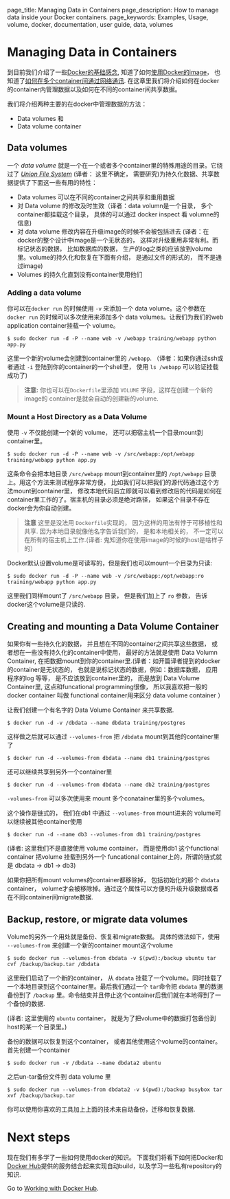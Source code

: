 page_title: Managing Data in Containers
page_description: How to manage data inside your Docker containers.
page_keywords: Examples, Usage, volume, docker, documentation, user guide, data, volumes

# Managing Data in Containers

到目前我们介绍了一些[Docker的基础感念](/userguide/usingdocker/), 知道了如何[使用Docker的image](/userguide/dockerimages)， 也知道了[如何在多个container间通过网络通讯](/userguide/dockerlinks/). 在这章里我们将介绍如何在docker的container内管理数据以及如何在不同的container间共享数据。


我们将介绍两种主要的在docker中管理数据的方法：
* Data volumes 和
* Data volume container


## Data volumes

一个 *data volume* 就是一个在一个或者多个container里的特殊用途的目录。它绕过了 [*Union File System*](/terms/layer/#ufs-def) (译者： 这里不确定， 需要研究)为持久化数据、共享数据提供了下面这一些有用的特性：

- Data volumes 可以在不同的container之间共享和重用数据
- 对 Data volume 的修改及时生效（译者：data volumn是一个目录， 多个container都挂载这个目录， 具体的可以通过 docker inspect 看 volumne的信息)
- 对 data volume 修改内容在升级image的时候不会被包括进去 (译者：在docker的整个设计中image是一个无状态的， 这样对升级重用非常有利。而标记状态的数据， 比如数据库的数据， 生产的log之类的应该放到volume里。volume的持久化和恢复在下面有介绍， 是通过文件的形式的， 而不是通过image)
- Volumes 的持久化直到没有container使用他们


### Adding a data volume

你可以在`docker run` 的时候使用 `-v` 来添加一个 data volume。这个参数在`docker run` 的时候可以多次使用来添加多个 data volumes。让我们为我们的web application container挂载一个 volume。

    $ sudo docker run -d -P --name web -v /webapp training/webapp python app.py

这里一个新的volume会创建到container里的 `/webapp`. （译者：如果你通过ssh或者通过 `-i` 登陆到你的container的一个shell里， 使用 `ls /webapp` 可以验证挂载成功了)


> **注意:**
> 你也可以在`Dockerfile`里添加 `VOLUME` 字段，这样在创建一个新的image的
> container是就会自动的创建新的volume.


### Mount a Host Directory as a Data Volume

使用 `-v` 不仅能创建一个新的 volume， 还可以把宿主机一个目录mount到container里。

    $ sudo docker run -d -P --name web -v /src/webapp:/opt/webapp training/webapp python app.py

这条命令会把本地目录 `/src/webapp` mount到container里的 `/opt/webapp` 目录上。用这个方法来测试程序非常方便， 比如我们可以把我们的源代码通过这个方法mount到container里， 修改本地代码后立即就可以看到修改后的代码是如何在container里工作的了。宿主机的目录必须是绝对路径， 如果这个目录不存在docker会为你自动创建。



> **注意**
> 这里是没法用 `Dockerfile`实现的， 因为这样的用法有悖于可移植性和共享. 因为本地目录就像他名字告诉我们的， 是和本地相关的， 不一定可以在所有的宿主机上工作.(译者: 鬼知道你在使用image的时候的host是啥样子的）


Docker默认设置volume是可读写的，但是我们也可以mount一个目录为只读:

    $ sudo docker run -d -P --name web -v /src/webapp:/opt/webapp:ro training/webapp python app.py

这里我们同样mount了 `/src/webapp` 目录， 但是我们加上了 `ro` 参数， 告诉docker这个volume是只读的.


## Creating and mounting a Data Volume Container

如果你有一些持久化的数据， 并且想在不同的container之间共享这些数据， 或者想在一些没有持久化的container中使用， 最好的方法就是使用 Data Volumn Container, 在把数据mount到你的container里.(译者：如开篇译者提到的docker的container是无状态的， 也就是说标记状态的数据，例如：数据库数据， 应用程序的log 等等， 是不应该放到container里的， 而是放到 Data Volume Container里, 这点和funcational programming很像， 所以我喜欢把一般的docker container 叫做 functional container用来区分 data volume container ）


让我们创建一个有名字的 Data Volume Container 来共享数据.

    $ docker run -d -v /dbdata --name dbdata training/postgres

这样做之后就可以通过 `--volumes-from` 把 `/dbdata` mount到其他的container里了

    $ docker run -d --volumes-from dbdata --name db1 training/postgres

还可以继续共享到另外一个container里

    $ docker run -d --volumes-from dbdata --name db2 training/postgres


`-volumes-from` 可以多次使用来 mount 多个conatainer里的多个volumes。


这个操作是链式的， 我们在db1 中通过 `--volumes-from` mount进来的  volume可以继续被其他container使用

    $ docker run -d --name db3 --volumes-from db1 training/postgres

(译者: 这里我们不是直接使用 volume container， 而是使用db1 这个functional container 把volume 挂载到另外一个 funcational container上的，所谓的链式就是 dbdata -> db1 -> db3)

如果你把所有mount volumes的container都移除掉， 包括初始化的那个 `dbdata` container， volume才会被移除掉。通过这个属性可以方便的升级升级数据或者在不同container间migrate数据.


## Backup, restore, or migrate data volumes

Volume的另外一个用处就是备份、恢复和migrate数据。 具体的做法如下，使用 `--volumes-from` 来创建一个新的container mount这个volume

    $ sudo docker run --volumes-from dbdata -v $(pwd):/backup ubuntu tar cvf /backup/backup.tar /dbdata

这里我们启动了一个新的container， 从 `dbdata` 挂载了一个volume。同时挂载了一个本地目录到这个container里。最后我们通过一个 `tar`命令把 `dbdata` 里的数据备份到了 `/backup` 里。命令结束并且停止这个container后我们就在本地得到了一个备份的数据.

(译者: 这里使用的 `ubuntu` container， 就是为了把volume中的数据打包备份到host的某一个目录里。)


备份的数据可以恢复到这个container， 或者其他使用这个volume的container。首先创建一个container

    $ sudo docker run -v /dbdata --name dbdata2 ubuntu

之后un-tar备份文件到 data volume 里

    $ sudo docker run --volumes-from dbdata2 -v $(pwd):/backup busybox tar xvf /backup/backup.tar

你可以使用你喜欢的工具加上上面的技术来自动备份，迁移和恢复数据.


# Next steps

现在我们有多学了一些如何使用docker的知识。 下面我们将看下如何把Docker和[Docker Hub](https://hub.docker.com)提供的服务结合起来实现自动build，以及学习一些私有repository的知识.


Go to [Working with Docker Hub](/userguide/dockerrepos).

